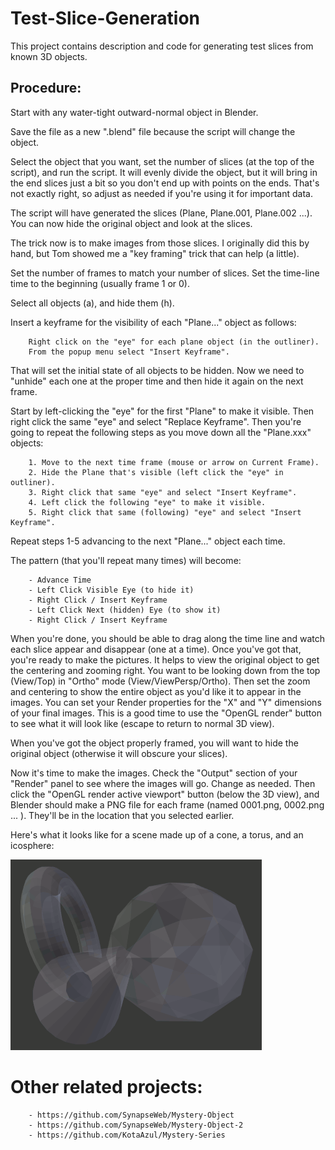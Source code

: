 # Test-Slice-Generation
This project contains description and code for generating test slices from known 3D objects. 

## Procedure:

Start with any water-tight outward-normal object in Blender.

Save the file as a new ".blend" file because the script will change the object.

Select the object that you want, set the number of slices (at the top of
the script), and run the script. It will evenly divide the object, but it will
bring in the end slices just a bit so you don't end up with points on the
ends. That's not exactly right, so adjust as needed if you're using it for
important data.

The script will have generated the slices (Plane, Plane.001, Plane.002 ...).
You can now hide the original object and look at the slices.

The trick now is to make images from those slices. I originally did this by
hand, but Tom showed me a "key framing" trick that can help (a little).

Set the number of frames to match your number of slices.
Set the time-line time to the beginning (usually frame 1 or 0).

Select all objects (a), and hide them (h).

Insert a keyframe for the visibility of each "Plane..." object as follows:

        Right click on the "eye" for each plane object (in the outliner).
        From the popup menu select "Insert Keyframe".

That will set the initial state of all objects to be hidden. Now we need
to "unhide" each one at the proper time and then hide it again on the
next frame.

Start by left-clicking the "eye" for the first "Plane" to make it visible.
Then right click the same "eye" and select "Replace Keyframe". Then
you're going to repeat the following steps as you move down all the
"Plane.xxx" objects:

        1. Move to the next time frame (mouse or arrow on Current Frame).
        2. Hide the Plane that's visible (left click the "eye" in outliner).
        3. Right click that same "eye" and select "Insert Keyframe".
        4. Left click the following "eye" to make it visible.
        5. Right click that same (following) "eye" and select "Insert Keyframe".

Repeat steps 1-5 advancing to the next "Plane..." object each time.

The pattern (that you'll repeat many times) will become:

        - Advance Time
        - Left Click Visible Eye (to hide it)
        - Right Click / Insert Keyframe
        - Left Click Next (hidden) Eye (to show it)
        - Right Click / Insert Keyframe

When you're done, you should be able to drag along the time line
and watch each slice appear and disappear (one at a time). Once
you've got that, you're ready to make the pictures. It helps to view
the original object to get the centering and zooming right. You want
to be looking down from the top (View/Top) in "Ortho" mode
(View/ViewPersp/Ortho). Then set the zoom and centering to show
the entire object as you'd like it to appear in the images. You can set
your Render properties for the "X" and "Y" dimensions of your final
images. This is a good time to use the "OpenGL render" button to
see what it will look like (escape to return to normal 3D view).

When you've got the object properly framed, you will want to hide
the original object (otherwise it will obscure your slices).

Now it's time to make the images. Check the "Output" section of
your "Render" panel to see where the images will go. Change as
needed. Then click the "OpenGL render active viewport" button
(below the 3D view), and Blender should make a PNG file for each
frame (named 0001.png, 0002.png ... ). They'll be in the location
that you selected earlier.

Here's what it looks like for a scene made up of a cone, a torus, and an icosphere:

![Animation](docs/Cone_Ico_Torus_Animation.gif?raw=true "Slices through combined objects")

# Other related projects:

        - https://github.com/SynapseWeb/Mystery-Object
        - https://github.com/SynapseWeb/Mystery-Object-2
        - https://github.com/KotaAzul/Mystery-Series
